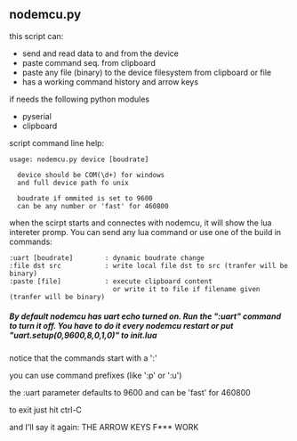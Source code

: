 
## nodemcu.py

this script can:
* send and read data to and from the device 
* paste command seq. from clipboard
* paste any file (binary) to the device filesystem from clipboard or file
* has a working command history and arrow keys

if needs the following python modules
* pyserial
* clipboard

script command line help:
```
usage: nodemcu.py device [boudrate]

  device should be COM(\d+) for windows
  and full device path fo unix

  boudrate if ommited is set to 9600
  can be any number or 'fast' for 460800
```

when the scirpt starts and connectes with nodemcu, it will show the lua intereter promp. You can send any lua command or use one of the build in commands:


```
:uart [boudrate]        : dynamic boudrate change
:file dst src           : write local file dst to src (tranfer will be binary)
:paste [file]           : execute clipboard content
                          or write it to file if filename given (tranfer will be binary)
```

##### By default nodemcu has uart echo turned on. Run the ":uart" command to turn it off. You have to do it every nodemcu restart or put "uart.setup(0,9600,8,0,1,0)" to init.lua

notice that the commands start with a ':'

you can use command prefixes (like ':p' or ':u')

the :uart parameter defaults to 9600 and can be 'fast' for 460800

to exit just hit ctrl-C

and I'll say it again: THE ARROW KEYS F*** WORK
